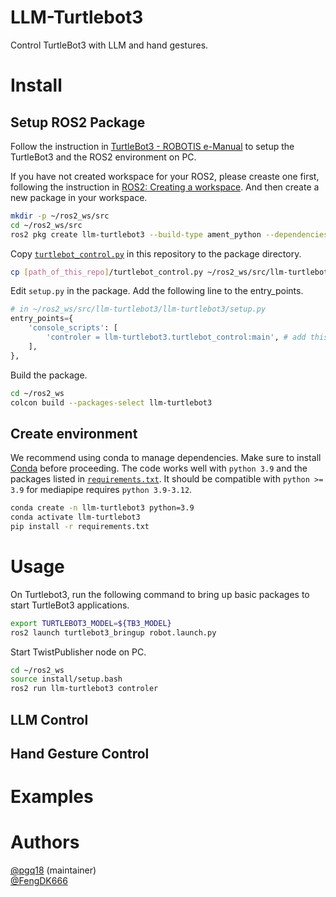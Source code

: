 # LLM-Turtlebot3
Control TurtleBot3 with LLM and hand gestures. 

# Install
## Setup ROS2 Package
Follow the instruction in [TurtleBot3 - ROBOTIS e-Manual](https://emanual.robotis.com/docs/en/platform/turtlebot3/overview/) to setup the TurtleBot3 and the ROS2 environment on PC.

If you have not created workspace for your ROS2, please creaste one first, following the instruction in [ROS2: Creating a workspace](https://docs.ros.org/en/humble/Tutorials/Beginner-Client-Libraries/Creating-A-Workspace/Creating-A-Workspace.html). And then create a new package in your workspace.
```bash
mkdir -p ~/ros2_ws/src
cd ~/ros2_ws/src
ros2 pkg create llm-turtlebot3 --build-type ament_python --dependencies rclpy std_msgs
```
Copy [`turtlebot_control.py`](./turtlebot_control.py) in this repository to the package directory.
```bash
cp [path_of_this_repo]/turtlebot_control.py ~/ros2_ws/src/llm-turtlebot3/llm-turtlebot3/
```
Edit `setup.py` in the package. Add the following line to the entry_points.
```python
# in ~/ros2_ws/src/llm-turtlebot3/llm-turtlebot3/setup.py
entry_points={
    'console_scripts': [
        'controler = llm-turtlebot3.turtlebot_control:main', # add this line
    ],
},
```
Build the package.
```bash
cd ~/ros2_ws
colcon build --packages-select llm-turtlebot3
```
## Create environment
We recommend using conda to manage dependencies. Make sure to install [Conda](https://docs.anaconda.com/miniconda/) before proceeding. The code works well with `python 3.9` and the packages listed in [`requirements.txt`](./requirements.txt). It should be compatible with `python >= 3.9` for mediapipe requires `python 3.9-3.12`. 
```bash
conda create -n llm-turtlebot3 python=3.9
conda activate llm-turtlebot3
pip install -r requirements.txt
```

# Usage
On Turtlebot3, run the following command to bring up basic packages to start TurtleBot3 applications.
```bash
export TURTLEBOT3_MODEL=${TB3_MODEL}
ros2 launch turtlebot3_bringup robot.launch.py
```
Start TwistPublisher node on PC.
```bash
cd ~/ros2_ws
source install/setup.bash
ros2 run llm-turtlebot3 controler
```
## LLM Control

## Hand Gesture Control

# Examples

# Authors
[@pgq18](https://github.com/pgq18) (maintainer)  
[@FengDK666](https://github.com/FengDK666)
